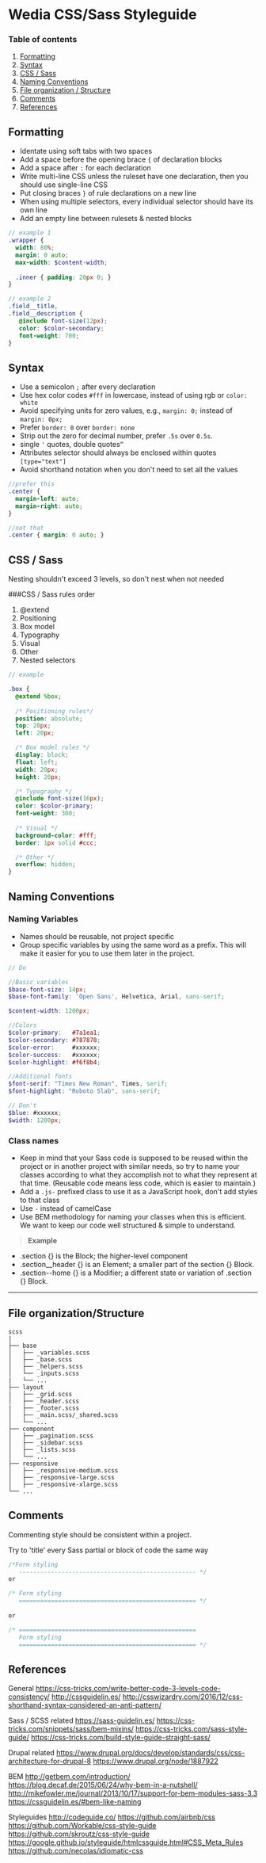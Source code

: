 Wedia CSS/Sass Styleguide
===================

### Table of contents

 1. [Formatting](#formatting)
 2. [Syntax](#syntax)
 3.  [CSS / Sass](#css-sass)
 4.  [Naming Conventions](#naming-conventions)
 5. [File organization / Structure](#file-organization-structure)
 6. [Comments](#comments)
 7.  [References](#references)



Formatting
-------------
* Identate using soft tabs with two spaces
* Add a space before the opening brace `{` of declaration blocks
* Add a space after `:` for each declaration
* Write multi-line CSS unless the ruleset have one declaration, then you should use single-line CSS
* Put closing braces `}` of rule declarations on a new line
* When using multiple selectors, every individual selector should have its own line
* Add an empty line between rulesets & nested blocks

```SCSS
// example 1
.wrapper {
  width: 80%;
  margin: 0 auto;
  max-width: $content-width;
  
  .inner { padding: 20px 0; }
}

// example 2
.field__title,
.field__description {
   @include font-size(12px);
   color: $color-secondary;
   font-weight: 700;
}

```
Syntax
-------------
* Use a semicolon `;` after every declaration
* Use hex color codes `#fff` in lowercase, instead of using rgb or `color: white`
* Avoid specifying units for zero values, e.g., `margin: 0;` instead of `margin: 0px;`
* Prefer `border: 0` over `border: none`
* Strip out the zero for decimal number, prefer `.5s` over `0.5s`.
* single `'` quotes, double quotes`”`
* Attributes selector should always be enclosed within quotes `[type="text"]`
* Avoid shorthand notation when you don't need to set all the values

```SCSS
//prefer this
.center {
  margin-left: auto;
  margin-right: auto;
}

//not that
.center { margin: 0 auto; }
```


CSS / Sass
-------------

Nesting shouldn't exceed 3 levels, so don't nest when not needed

###CSS / Sass rules order

 1. @extend
 2.  Positioning
 3. Box model
 4. Typography
 5. Visual
 5. Other
 6. Nested selectors

```SCSS
// example

.box {
  @extend %box;
  
  /* Positioning rules*/
  position: absolute; 
  top: 20px;
  left: 20px;

  /* Box model rules */
  display: block; 
  float: left;
  width: 20px;
  height: 20px;

  /* Typography */
  @include font-size(16px);
  color: $color-primary;
  font-weight: 300;
	
  /* Visual */
  background-color: #fff;
  border: 1px solid #ccc;

  /* Other */
  overflow: hidden;
}
```

Naming Conventions
-------------
### Naming Variables

* Names should be reusable, not project specific
* Group specific variables by using the same word as a prefix. This will make it easier for you to use them later in the project.

```SCSS
// Do

//Basic variables
$base-font-size: 14px;
$base-font-family: 'Open Sans', Helvetica, Arial, sans-serif;

$content-width: 1200px;

//Colors
$color-primary:   #7a1ea1;
$color-secondary: #787878;
$color-error:     #xxxxxx;
$color-success:   #xxxxxx;
$color-highlight: #f6f8b4;

//Additional fonts
$font-serif: "Times New Roman", Times, serif;
$font-highlight: "Roboto Slab", sans-serif;
```

```SCSS
// Don't
$blue: #xxxxxx;
$width: 1200px;
```

### Class names

* Keep in mind that your Sass code is supposed to be reused within the project or in another project with similar needs, so try to name your classes according to what they accomplish not to what they represent at that time. (Reusable code means less code, which is easier to maintain.)
* Add a `.js-` prefixed class to use it as a JavaScript hook, don't add styles to that class
* Use `-` instead of camelCase
* Use BEM methodology for naming your classes when this is efficient. We want to keep our code well structured & simple to understand.

> **Example**
> 
*  .section {} is the Block; the higher-level component
* .section__header {} is an Element; a smaller part of the section {} Block. 
* .section--home {} is a Modifier; a different state or variation of .section {} Block.


----------


File organization/Structure
-------------


    
    scss
    |
    ├── base
    │   ├── _variables.scss
    │   ├── _base.scss
    │   ├── _helpers.scss
    │   └── _inputs.scss
    |   └── ...
    ├── layout
    |   ├── _grid.scss
    │   ├── _header.scss
    |   ├── _footer.scss
    │   ├── _main.scss/_shared.scss
    │   └── ...
    ├── component
    │   ├── _pagination.scss
    │   ├── _sidebar.scss
    │   ├── _lists.scss
    │   └── ...
    ├── responsive
    │   ├── _responsive-medium.scss
    │   ├── _responsive-large.scss
    │   ├── _responsive-xlarge.scss
    └── ...


Comments
-------------

Commenting style should be consistent within a project. 

Try to 'title' every Sass partial or block of code the same way

```CSS
/*Form styling
   -------------------------------------------------- */
or

/* Form styling
   ================================================== */
   
or

/* ==================================================
   Form styling
   ================================================== */
```

   

References
-------------

General
https://css-tricks.com/write-better-code-3-levels-code-consistency/
http://cssguidelin.es/
http://csswizardry.com/2016/12/css-shorthand-syntax-considered-an-anti-pattern/

Sass / SCSS related
https://sass-guidelin.es/
https://css-tricks.com/snippets/sass/bem-mixins/
https://css-tricks.com/sass-style-guide/
https://css-tricks.com/build-style-guide-straight-sass/

Drupal related
https://www.drupal.org/docs/develop/standards/css/css-architecture-for-drupal-8
https://www.drupal.org/node/1887922

BEM
http://getbem.com/introduction/
https://blog.decaf.de/2015/06/24/why-bem-in-a-nutshell/
http://mikefowler.me/journal/2013/10/17/support-for-bem-modules-sass-3.3
https://cssguidelin.es/#bem-like-naming

Styleguides
http://codeguide.co/
https://github.com/airbnb/css
https://github.com/Workable/css-style-guide
https://github.com/skroutz/css-style-guide
https://google.github.io/styleguide/htmlcssguide.html#CSS_Meta_Rules
https://github.com/necolas/idiomatic-css

